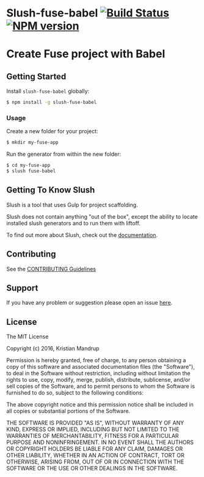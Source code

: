 # Slush-fuse-babel [![Build Status](https://secure.travis-ci.org/kristianmandrup/slush-fuse-babel.png?branch=master)](https://travis-ci.org/kristianmandrup/slush-fuse-babel) [![NPM version](https://badge-me.herokuapp.com/api/npm/slush-fuse-babel.png)](http://badges.enytc.com/for/npm/slush-fuse-babel)

# Create Fuse project with Babel

## Getting Started

Install `slush-fuse-babel` globally:

```bash
$ npm install -g slush-fuse-babel
```

### Usage

Create a new folder for your project:

```bash
$ mkdir my-fuse-app
```

Run the generator from within the new folder:

```bash
$ cd my-fuse-app
$ slush fuse-babel
```

## Getting To Know Slush

Slush is a tool that uses Gulp for project scaffolding.

Slush does not contain anything "out of the box", except the ability to locate installed slush generators and to run them with liftoff.

To find out more about Slush, check out the [documentation](https://github.com/slushjs/slush).

## Contributing

See the [CONTRIBUTING Guidelines](https://github.com/kristianmandrup/slush-fuse-babel/blob/master/CONTRIBUTING.md)

## Support
If you have any problem or suggestion please open an issue [here](https://github.com/kristianmandrup/slush-fuse-babel/issues).

## License

The MIT License

Copyright (c) 2016, Kristian Mandrup

Permission is hereby granted, free of charge, to any person
obtaining a copy of this software and associated documentation
files (the "Software"), to deal in the Software without
restriction, including without limitation the rights to use,
copy, modify, merge, publish, distribute, sublicense, and/or sell
copies of the Software, and to permit persons to whom the
Software is furnished to do so, subject to the following
conditions:

The above copyright notice and this permission notice shall be
included in all copies or substantial portions of the Software.

THE SOFTWARE IS PROVIDED "AS IS", WITHOUT WARRANTY OF ANY KIND,
EXPRESS OR IMPLIED, INCLUDING BUT NOT LIMITED TO THE WARRANTIES
OF MERCHANTABILITY, FITNESS FOR A PARTICULAR PURPOSE AND
NONINFRINGEMENT. IN NO EVENT SHALL THE AUTHORS OR COPYRIGHT
HOLDERS BE LIABLE FOR ANY CLAIM, DAMAGES OR OTHER LIABILITY,
WHETHER IN AN ACTION OF CONTRACT, TORT OR OTHERWISE, ARISING
FROM, OUT OF OR IN CONNECTION WITH THE SOFTWARE OR THE USE OR
OTHER DEALINGS IN THE SOFTWARE.

